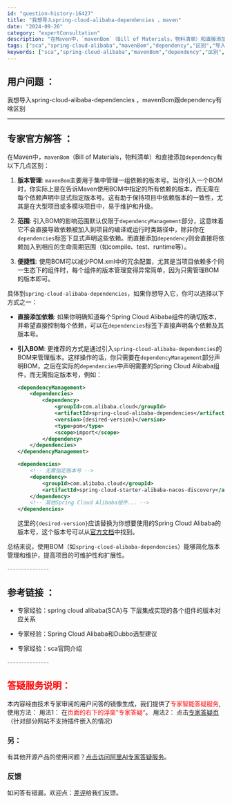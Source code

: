 ```yaml
---
id: "question-history-16427"
title: "我想导入spring-cloud-alibaba-dependencies ，maven"
date: "2024-09-26"
category: "expertConsultation"
description: "在Maven中，`mavenBom`（Bill of Materials，物料清单）和直接添加`dependency`有以下几点区别：1. **版本管理**: `mavenBom`主要用于集中管理一组依赖的版本号。当你引入一个BOM时，你实际上是在告诉Maven使用BOM中指定的所有依赖的版本，而无"
tags: ["sca","spring-cloud-alibaba","mavenBom","dependency","区别","导入","spring-cloud-alibaba-dependencies"]
keywords: ["sca","spring-cloud-alibaba","mavenBom","dependency","区别","导入","spring-cloud-alibaba-dependencies"]
---
```


## 用户问题 ： 
 我想导入spring-cloud-alibaba-dependencies ，mavenBom跟dependency有啥区别  

---------------
## 专家官方解答 ：

在Maven中，`mavenBom`（Bill of Materials，物料清单）和直接添加`dependency`有以下几点区别：

1. **版本管理**: `mavenBom`主要用于集中管理一组依赖的版本号。当你引入一个BOM时，你实际上是在告诉Maven使用BOM中指定的所有依赖的版本，而无需在每个依赖声明中显式指定版本号。这有助于保持项目中依赖版本的一致性，尤其是在大型项目或多模块项目中，易于维护和升级。

2. **范围**: 引入BOM的影响范围默认仅限于`dependencyManagement`部分，这意味着它不会直接导致依赖被加入到项目的编译或运行时类路径中，除非你在`dependencies`标签下显式声明这些依赖。而直接添加`dependency`则会直接将依赖加入到相应的生命周期范围（如compile、test、runtime等）。

3. **便捷性**: 使用BOM可以减少POM.xml中的冗余配置，尤其是当项目依赖多个同一生态下的组件时，每个组件的版本管理变得异常简单，因为只需管理BOM的版本即可。

具体到`spring-cloud-alibaba-dependencies`，如果你想导入它，你可以选择以下方式之一：

- **直接添加依赖**:
  如果你明确知道每个Spring Cloud Alibaba组件的确切版本，并希望直接控制每个依赖，可以在`dependencies`标签下直接声明各个依赖及其版本号。

- **引入BOM**:
  更推荐的方式是通过引入`spring-cloud-alibaba-dependencies`的BOM来管理版本。这样操作的话，你只需要在`dependencyManagement`部分声明BOM，之后在实际的`dependencies`中声明需要的Spring Cloud Alibaba组件，而无需指定版本号，例如：
  ```xml
  <dependencyManagement>
      <dependencies>
          <dependency>
              <groupId>com.alibaba.cloud</groupId>
              <artifactId>spring-cloud-alibaba-dependencies</artifactId>
              <version>{desired-version}</version>
              <type>pom</type>
              <scope>import</scope>
          </dependency>
      </dependencies>
  </dependencyManagement>

  <dependencies>
      <!-- 无需指定版本号 -->
      <dependency>
          <groupId>com.alibaba.cloud</groupId>
          <artifactId>spring-cloud-starter-alibaba-nacos-discovery</artifactId>
      </dependency>
      <!-- 其他Spring Cloud Alibaba组件... -->
  </dependencies>
  ```
  
  这里的`{desired-version}`应该替换为你想要使用的Spring Cloud Alibaba的版本号，这个版本号可以从[官方文档](https://sca.aliyun.com/docs/2023/overview/version-explain/)中找到。

总结来说，使用BOM（如`spring-cloud-alibaba-dependencies`）能够简化版本管理和维护，提高项目的可维护性和扩展性。


<font color="#949494">---------------</font> 


## 参考链接 ：

* 专家经验：spring cloud alibaba(SCA)与 下层集成实现的各个组件的版本对应关系 
 
 * 专家经验：Spring Cloud Alibaba和Dubbo选型建议 
 
 * 专家经验：sca官网介绍 


 <font color="#949494">---------------</font> 
 


## <font color="#FF0000">答疑服务说明：</font> 

本内容经由技术专家审阅的用户问答的镜像生成，我们提供了<font color="#FF0000">专家智能答疑服务</font>,使用方法：
用法1： 在<font color="#FF0000">页面的右下的浮窗”专家答疑“</font>。
用法2： 点击[专家答疑页](https://answer.opensource.alibaba.com/docs/intro)（针对部分网站不支持插件嵌入的情况）
### 另：


有其他开源产品的使用问题？[点击访问阿里AI专家答疑服务](https://answer.opensource.alibaba.com/docs/intro)。
### 反馈
如问答有错漏，欢迎点：[差评](https://ai.nacos.io/user/feedbackByEnhancerGradePOJOID?enhancerGradePOJOId=16433)给我们反馈。
